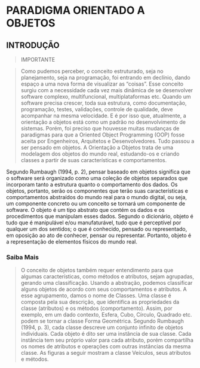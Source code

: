 # PARADIGMA ORIENTADO A OBJETOS

## INTRODUÇÃO

>IMPORTANTE

>Como pudemos perceber, o conceito estruturado, seja no planejamento, seja na programação, foi entrando em declínio, dando espaço a uma nova forma de visualizar as “coisas”. Esse conceito surgiu com a necessidade cada vez mais dinâmica de se desenvolver software complexo, multifuncional, multiplataformas etc. Quando um software precisa crescer, toda sua estrutura, como documentação, programação, testes, validações, controle de qualidade, deve acompanhar na mesma velocidade. E é por isso que, atualmente, a orientação a objetos está como um padrão no desenvolvimento de sistemas. Porém, foi preciso que houvesse muitas mudanças de paradigmas para que a Oriented Object Programming (OOP) fosse aceita por Engenheiros, Arquitetos e Desenvolvedores. Tudo passou a ser pensado em objetos. A Orientação a Objetos trata de uma modelagem dos objetos do mundo real, estudando-os e criando classes a partir de suas características e comportamentos.

Segundo Rumbaugh (1994, p. 2), pensar baseado em objetos significa que o software será organizado como uma coleção de objetos separados que incorporam tanto a estrutura quanto o comportamento dos dados. Os objetos, portanto, serão os componentes que terão suas características e comportamentos abstraídos do mundo real para o mundo digital, ou seja, um componente concreto ou um conceito se tornará um componente de software. O objeto é um tipo abstrato que contém os dados e os procedimentos que manipulam esses dados. Segundo o dicionário, objeto é tudo que é manipulável e/ou manufaturável, tudo que é perceptível por qualquer um dos sentidos; o que é conhecido, pensado ou representado, em oposição ao ato de conhecer, pensar ou representar. Portanto, objeto é a representação de elementos físicos do mundo real.

### Saiba Mais

>O conceito de objetos também requer entendimento para que algumas características, como métodos e atributos, sejam agrupadas, gerando uma classificação. Usando a abstração, podemos classificar alguns objetos de acordo com seus comportamentos e atributos. A esse agrupamento, damos o nome de Classes. Uma classe é composta pela sua descrição, que identifica as propriedades da classe (atributos) e os métodos (comportamento). Assim, por exemplo, em um dado contexto, Esfera, Cubo, Círculo, Quadrado etc. podem se tornar a classe Forma Geométrica. Segundo Rumbaugh (1994, p. 3), cada classe descreve um conjunto infinito de objetos individuais. Cada objeto é dito ser uma instância de sua classe. Cada instância tem seu próprio valor para cada atributo, porém compartilha os nomes de atributos e operações com outras instâncias da mesma classe. As figuras a seguir mostram a classe Veículos, seus atributos e métodos.

